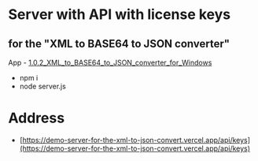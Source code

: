 # Server with API with license keys 
## for the "XML to BASE64 to JSON converter"

App - [1.0.2_XML_to_BASE64_to_JSON_converter_for_Windows](https://github.com/aemorozov/1.0.2_XML_to_BASE64_to_JSON_converter_for_Windows)


- npm i
- node server.js

# Address

- [https://demo-server-for-the-xml-to-json-convert.vercel.app/api/keys](https://demo-server-for-the-xml-to-json-convert.vercel.app/api/keys)
